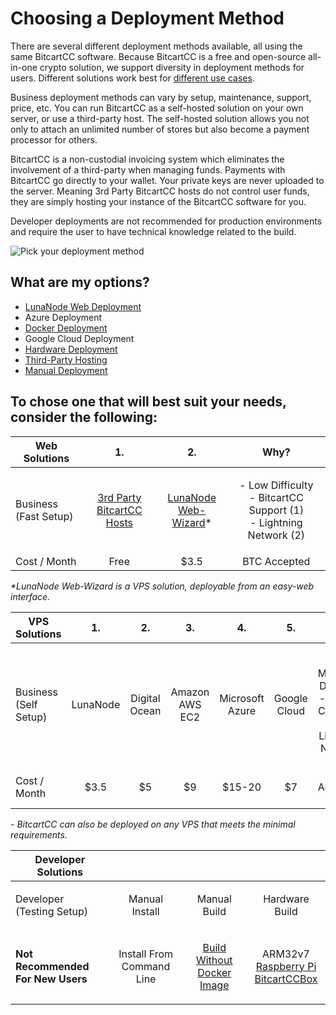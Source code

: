 # Choosing a Deployment Method

There are several different deployment methods available, all using the same BitcartCC software. Because BitcartCC is a free and open-source all-in-one crypto solution, we support diversity in deployment methods for users. Different solutions work best for [different use cases](../bitcartcc-basics/use-case.md).

Business deployment methods can vary by setup, maintenance, support, price, etc. You can run BitcartCC as a self-hosted solution on your own server, or use a third-party host. The self-hosted solution allows you not only to attach an unlimited number of stores but also become a payment processor for others.

BitcartCC is a non-custodial invoicing system which eliminates the involvement of a third-party when managing funds. Payments with BitcartCC go directly to your wallet. Your private keys are never uploaded to the server. Meaning 3rd Party BitcartCC hosts do not control user funds, they are simply hosting your instance of the BitcartCC software for you.

Developer deployments are not recommended for production environments and require the user to have technical knowledge related to the build.

![Pick your deployment method](../.gitbook/assets/bitcartcc\_deployment.png)

## What are my options?

* ​[LunaNode Web Deployment​](lunanodeweb.md)
* ​Azure Deployment​
* [​Docker Deployment​](docker.md)
* ​Google Cloud Deployment​
* [​Hardware Deployment​](hardware.md)
* [​Third-Party Hosting​](thirdpartyhosting.md)
* [​Manual Deployment](manual.md)

## To chose one that will best suit your needs, consider the following: <a href="#to-chose-one-that-will-best-suit-your-needs-consider-the-following" id="to-chose-one-that-will-best-suit-your-needs-consider-the-following"></a>

| Web Solutions                   |                                    1.                                    |                               2.                              |                                      Why?                                     |
| ------------------------------- | :----------------------------------------------------------------------: | :-----------------------------------------------------------: | :---------------------------------------------------------------------------: |
| <p>Business<br>(Fast Setup)</p> | <p><a href="thirdpartyhosting.md">3rd Party <br> BitcartCC Hosts</a></p> | <p><a href="lunanodeweb.md">LunaNode <br> Web-Wizard</a>*</p> | <p>- Low Difficulty<br>- BitcartCC Support (1)<br>- Lightning Network (2)</p> |
| Cost / Month                    |                                   Free                                   |                              $3.5                             |                                  BTC Accepted                                 |

_\*LunaNode Web-Wizard is a VPS solution, deployable from an easy-web interface._

| VPS Solutions                   |    1.    |            2.           |            3.            |             4.            |           5.           |                                   Why?                                  |
| ------------------------------- | :------: | :---------------------: | :----------------------: | :-----------------------: | :--------------------: | :---------------------------------------------------------------------: |
| <p>Business<br>(Self Setup)</p> | LunaNode | <p>Digital<br>Ocean</p> | <p>Amazon<br>AWS EC2</p> | <p>Microsoft<br>Azure</p> | <p>Google<br>Cloud</p> | <p>- Moderate Difficulty<br>- Docker Compose<br>- Lightning Network</p> |
| Cost / Month                    |   $3.5   |            $5           |            $9            |           $15-20          |           $7           |                             BTC Accepted (1)                            |

_- BitcartCC can also be deployed on any VPS that meets the minimal requirements._

| Developer Solutions                                                       |                                     |                                                              |                                                                                                     |
| ------------------------------------------------------------------------- | :---------------------------------: | :----------------------------------------------------------: | :-------------------------------------------------------------------------------------------------: |
| <p>Developer<br>(Testing Setup)</p>                                       |            Manual Install           |                         Manual Build                         |                                            Hardware Build                                           |
| <p><strong>Not Recommended</strong><br><strong>For New Users</strong></p> | <p>Install From<br>Command Line</p> | <p><a href="manual.md">Build Without<br>Docker Image</a></p> | <p>ARM32v7<br><a href="raspberrypi/">Raspberry Pi</a><br><a href="hardware.md">BitcartCCBox</a></p> |

​
